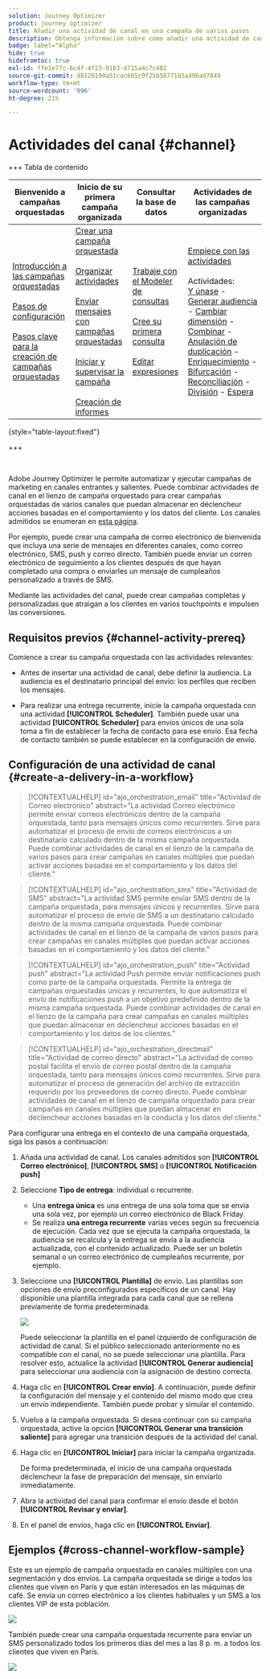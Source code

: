 ```yaml
---
solution: Journey Optimizer
product: journey optimizer
title: Añadir una actividad de canal en una campaña de varios pasos
description: Obtenga información sobre cómo añadir una actividad de canal en una campaña de varios pasos
badge: label="Alpha"
hide: true
hidefromtoc: true
exl-id: ffe1e77c-6c4f-4f23-9183-d715a4c7c402
source-git-commit: d8128190a51cac665c9f25b5077185a496ad7849
workflow-type: tm+mt
source-wordcount: '896'
ht-degree: 21%

---
```


# Actividades del canal {#channel}

+++ Tabla de contenido

| Bienvenido a campañas orquestadas | Inicio de su primera campaña organizada | Consultar la base de datos | Actividades de las campañas organizadas |
|---|---|---|---|
| [Introducción a las campañas orquestadas](../gs-orchestrated-campaigns.md)<br/><br/>[Pasos de configuración](../configuration-steps.md)<br/><br/>[Pasos clave para la creación de campañas orquestadas](../gs-campaign-creation.md) | [Crear una campaña orquestada](../create-orchestrated-campaign.md)<br/><br/>[Organizar actividades](../orchestrate-activities.md)<br/><br/>[Enviar mensajes con campañas orquestadas](../send-messages.md)<br/><br/>[Iniciar y supervisar la campaña](../start-monitor-campaigns.md)<br/><br/>[Creación de informes](../reporting-campaigns.md) | [Trabaje con el Modeler de consultas](../orchestrated-rule-builder.md)<br/><br/>[Cree su primera consulta](../build-query.md)<br/><br/>[Editar expresiones](../edit-expressions.md) | [Empiece con las actividades](about-activities.md)<br/><br/>Actividades:<br/>[Y únase](and-join.md) - [Generar audiencia](build-audience.md) - [Cambiar dimensión](change-dimension.md) - [Combinar](combine.md) - [Anulación de duplicación](deduplication.md) - [Enriquecimiento](enrichment.md) - [Bifurcación](fork.md) - [Reconciliación](reconciliation.md) - [División](split.md) - [Espera](wait.md) |

{style="table-layout:fixed"}

+++

<br/>

Adobe Journey Optimizer le permite automatizar y ejecutar campañas de marketing en canales entrantes y salientes. Puede combinar actividades de canal en el lienzo de campaña orquestado para crear campañas orquestadas de varios canales que puedan almacenar en déclencheur acciones basadas en el comportamiento y los datos del cliente. Los canales admitidos se enumeran en [esta página](../../channels/gs-channels.md).

Por ejemplo, puede crear una campaña de correo electrónico de bienvenida que incluya una serie de mensajes en diferentes canales, como correo electrónico, SMS, push y correo directo. También puede enviar un correo electrónico de seguimiento a los clientes después de que hayan completado una compra o enviarles un mensaje de cumpleaños personalizado a través de SMS.

Mediante las actividades del canal, puede crear campañas completas y personalizadas que atraigan a los clientes en varios touchpoints e impulsen las conversiones.

## Requisitos previos {#channel-activity-prereq}

Comience a crear su campaña orquestada con las actividades relevantes:

* Antes de insertar una actividad de canal, debe definir la audiencia. La audiencia es el destinatario principal del envío: los perfiles que reciben los mensajes.

* Para realizar una entrega recurrente, inicie la campaña orquestada con una actividad **[!UICONTROL Scheduler]**. También puede usar una actividad **[!UICONTROL Scheduler]** para envíos únicos de una sola toma a fin de establecer la fecha de contacto para ese envío. Esa fecha de contacto también se puede establecer en la configuración de envío.

## Configuración de una actividad de canal {#create-a-delivery-in-a-workflow}

>[!CONTEXTUALHELP]
>id="ajo_orchestration_email"
>title="Actividad de Correo electrónico"
>abstract="La actividad Correo electrónico permite enviar correos electrónicos dentro de la campaña orquestada, tanto para mensajes únicos como recurrentes. Sirve para automatizar el proceso de envío de correos electrónicos a un destinatario calculado dentro de la misma campaña orquestada. Puede combinar actividades de canal en el lienzo de la campaña de varios pasos para crear campañas en canales múltiples que puedan activar acciones basadas en el comportamiento y los datos del cliente."

>[!CONTEXTUALHELP]
>id="ajo_orchestration_sms"
>title="Actividad de SMS"
>abstract="La actividad SMS permite enviar SMS dentro de la campaña orquestada, para mensajes únicos y recurrentes. Sirve para automatizar el proceso de envío de SMS a un destinatario calculado dentro de la misma campaña orquestada. Puede combinar actividades de canal en el lienzo de la campaña de varios pasos para crear campañas en canales múltiples que puedan activar acciones basadas en el comportamiento y los datos del cliente."


>[!CONTEXTUALHELP]
>id="ajo_orchestration_push"
>title="Actividad push"
>abstract="La actividad Push permite enviar notificaciones push como parte de la campaña orquestada. Permite la entrega de campañas orquestadas únicas y recurrentes, lo que automatiza el envío de notificaciones push a un objetivo predefinido dentro de la misma campaña orquestada. Puede combinar actividades de canal en el lienzo de la campaña para crear campañas en canales múltiples que puedan almacenar en déclencheur acciones basadas en el comportamiento y los datos de los clientes."


<!--
UNUSED IDs in BJ

>[!CONTEXTUALHELP]
>id="ajo_orchestration_push_ios"
>title="Push iOS activity"
>abstract="The Push iOS activity let you send iOS Push notifications as part of your orchestrated campaign. It enables the delivery of both one-time and recurring orchestrated campaigns, automating the sending iOS Push notifications to a predefined target within the same workflow. You can combine channel activities into the campaign canvas to create cross-channel campaigns that can trigger actions based on customer behavior and data."

>[!CONTEXTUALHELP]
>id="ajo_orchestration_push_android"
>title="Push Android activity"
>abstract="The Push Android activity ket you send Android Push notifications as part of your orchestrated campaign. It enables the delivery of both one-time and recurring messages, automating the sending Android Push notifications to a predefined target within the same orchestrated campaign. You can combine channel activities into the orchestrated campaign canvas to create cross-channel campaigns that can trigger actions based on customer behavior and data."

-->

>[!CONTEXTUALHELP]
>id="ajo_orchestration_directmail"
>title="Actividad de correo directo"
>abstract="La actividad de correo postal facilita el envío de correo postal dentro de la campaña orquestada, tanto para mensajes únicos como recurrentes. Sirve para automatizar el proceso de generación del archivo de extracción requerido por los proveedores de correo directo. Puede combinar actividades de canal en el lienzo de campaña orquestado para crear campañas en canales múltiples que puedan almacenar en déclencheur acciones basadas en la conducta y los datos del cliente."

Para configurar una entrega en el contexto de una campaña orquestada, siga los pasos a continuación:

1. Añada una actividad de canal. Los canales admitidos son **[!UICONTROL Correo electrónico]**, **[!UICONTROL SMS]** o **[!UICONTROL Notificación push]**

1. Seleccione **Tipo de entrega**: individual o recurrente.

   * Una **entrega única** es una entrega de una sola toma que se envía una sola vez, por ejemplo un correo electrónico de Black Friday.
   * Se realiza **una entrega recurrente** varias veces según su frecuencia de ejecución. Cada vez que se ejecuta la campaña orquestada, la audiencia se recalcula y la entrega se envía a la audiencia actualizada, con el contenido actualizado. Puede ser un boletín semanal o un correo electrónico de cumpleaños recurrente, por ejemplo.

1. Seleccione una **[!UICONTROL Plantilla]** de envío. Las plantillas son opciones de envío preconfigurados específicos de un canal. Hay disponible una plantilla integrada para cada canal que se rellena previamente de forma predeterminada.

   ![](../assets/delivery-activity-in-wf.png)

   Puede seleccionar la plantilla en el panel izquierdo de configuración de actividad de canal. Si el público seleccionado anteriormente no es compatible con el canal, no se puede seleccionar una plantilla. Para resolver esto, actualice la actividad **[!UICONTROL Generar audiencia]** para seleccionar una audiencia con la asignación de destino correcta.

1. Haga clic en **[!UICONTROL Crear envío]**. A continuación, puede definir la configuración del mensaje y el contenido del mismo modo que crea un envío independiente. También puede probar y simular el contenido.

1. Vuelva a la campaña orquestada. Si desea continuar con su campaña orquestada, active la opción **[!UICONTROL Generar una transición saliente]** para agregar una transición después de la actividad del canal.

1. Haga clic en **[!UICONTROL Iniciar]** para iniciar la campaña organizada.

   De forma predeterminada, el inicio de una campaña orquestada déclencheur la fase de preparación del mensaje, sin enviarlo inmediatamente.

1. Abra la actividad del canal para confirmar el envío desde el botón **[!UICONTROL Revisar y enviar]**.

1. En el panel de envíos, haga clic en **[!UICONTROL Enviar]**.

## Ejemplos {#cross-channel-workflow-sample}

Este es un ejemplo de campaña orquestada en canales múltiples con una segmentación y dos envíos. La campaña orquestada se dirige a todos los clientes que viven en París y que están interesados en las máquinas de café. Se envía un correo electrónico a los clientes habituales y un SMS a los clientes VIP de esta población.

![](../assets/workflow-channel-example.png)

<!--
description, which use case you can perform (common other activities that you can link before of after the activity)

how to add and configure the activity

example of a configured activity within a workflow
The Email delivery activity allows you to configure the sending an email in a workflow. 

-->

También puede crear una campaña orquestada recurrente para enviar un SMS personalizado todos los primeros días del mes a las 8 p. m. a todos los clientes que viven en París.

![](../assets/workflow-channel-example2.png)

<!-- Scheduled emails available?

This can be a single send email and sent just once, or it can be a recurring email.
* Single send emails are standard emails, sent once.
* Recurring emails allow you to send the same email multiple times to different targets over a defined period. You can aggregate the deliveries per period in order to get reports that correspond to your needs.

When linked to a scheduler, you can define recurring emails.
Email recipients are defined upstream of the activity in the same workflow, via an Audience targeting activity.

-->


<!--The message preparation is triggered according to the workflow execution parameters. From the message dashboard, you can select whether to request or not a manual confirmation to send the message (required by default). You can start the workflow manually or place a scheduler activity in the workflow to automate execution.-->
